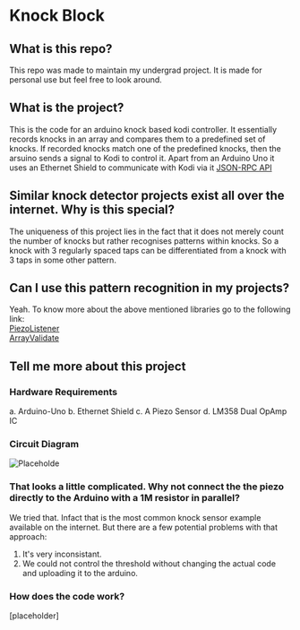 # Knock Block

## What is this repo?
This repo was made to maintain my undergrad project. It is made for personal use but feel free to look around.

## What is the project?
This is the code for an arduino knock based kodi controller. It essentially records knocks in an array and compares them to a predefined set of knocks. If recorded knocks match one of the predefined knocks, then the arsuino sends a signal to Kodi to control it. Apart from an Arduino Uno it uses an Ethernet Shield to communicate with Kodi via it [JSON-RPC API](http://kodi.wiki/?title=JSON-RPC_API)

## Similar knock detector projects exist all over the internet. Why is this special?
The uniqueness of this project lies in the fact that it does not merely count the number of knocks but rather recognises patterns within knocks. So a knock with 3 regularly spaced taps can be differentiated from a knock with 3 taps in some other pattern. 

## Can I use this pattern recognition in my projects?
Yeah. To know more about the above mentioned libraries go to the following link:<br>
[PiezoListener](https://bitbucket.org/iarks/piezolistener)<br>
[ArrayValidate](https://bitbucket.org/iarks/arrayvalidate)

## Tell me more about this project
### Hardware Requirements
a. Arduino-Uno
b. Ethernet Shield
c. A Piezo Sensor
d. LM358 Dual OpAmp IC

### Circuit Diagram
![Placeholde]()

### That looks a little complicated. Why not connect the the piezo directly to the Arduino with a 1M resistor in parallel?
We tried that. Infact that is the most common knock sensor example available on the internet. But there are a few potential problems with that approach:
1. It's very inconsistant.
2. We could not control the threshold without changing the actual code and uploading it to the arduino.

### How does the code work?
[placeholder]
